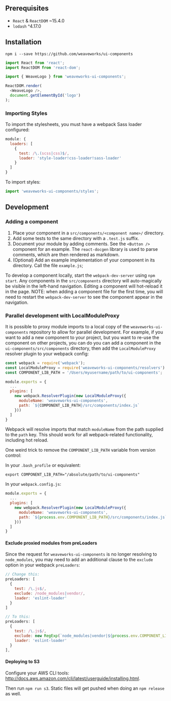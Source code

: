 ## Prerequisites
* `React` & `ReactDOM` ~15.4.0
* `lodash` ^4.17.0

## Installation
`npm i --save https://github.com/weaveworks/ui-components`

```javascript
import React from 'react';
import ReactDOM from 'react-dom';

import { WeaveLogo } from 'weaveworks-ui-components';

ReactDOM.render(
  <WeaveLogo />,
  document.getElementById('logo')
);
```

### Importing Styles
To import the stylesheets, you must have a webpack Sass loader configured:
```javascript
module: {
  loaders: [
    {
      test: /\.(scss|css)$/,
      loader: 'style-loader!css-loader!sass-loader'
    }
  ]
}
```

To import styles:
```javascript
import 'weaveworks-ui-components/styles';
```
## Development
### Adding a component

1. Place your component in a `src/components/<component name>/` directory.
2. Add some tests to the same directory with a `.test.js` suffix.
3. Document your module by adding comments. See the `<Button />` component for an example. The `react-docgen` library is used to parse comments, which are then rendered as markdown.
4. (Optional) Add an example implementation of your component in its directory. Call the file `example.js`;

To develop a component locally, start the `webpack-dev-server` using `npm start`. Any components in the `src/components` directory will auto-magically be visible in the left-hand navigation. Editing a component will hot-reload it in the page. NOTE: when adding a component file for the first time, you will need to restart the `webpack-dev-server` to see the component appear in the navigation.

### Parallel development with LocalModuleProxy
It is possible to proxy module imports to a local copy of the `weaveworks-ui-components` repository to allow for parallel development. For example, if you want to add a new component to your project, but you want to re-use the component on other projects, you can do you can add a component in the `ui-components/src/components` directory, then add the `LocalModuleProxy` resolver plugin to your webpack config:

```javascript
const webpack = require('webpack');
const LocalModuleProxy = require('weaveworks-ui-components/resolvers').LocalModuleProxy;
const COMPONENT_LIB_PATH = '/Users/myusername/path/to/ui-components';

module.exports = {
  ...
  plugins: [
    new webpack.ResolverPlugin(new LocalModuleProxy({
      moduleName: 'weaveworks-ui-components',
      path: `${COMPONENT_LIB_PATH}/src/components/index.js`
    }))
  ]
}
```

Webpack will resolve imports that match `moduleName` from the path supplied to the `path` key. This should work for all webpack-related functionality, including hot reload.

One weird trick to remove the `COMPONENT_LIB_PATH` variable from version control:

In your `.bash_profile` or equivalent:
```
export COMPONENT_LIB_PATH="/absolute/path/to/ui-components"
```
In your `webpack.config.js`:
```javascript
module.exports = {
  ...
  plugins: [
    new webpack.ResolverPlugin(new LocalModuleProxy({
      moduleName: 'weaveworks-ui-components',
      path: `${process.env.COMPONENT_LIB_PATH}/src/components/index.js`
    }))
  ]
}
```

#### Exclude proxied modules from preLoaders
Since the request for `weaveworks-ui-components` is no longer resolving to `node_modules`, you may need to add an additional clause to the `exclude` option in your webpack `preLoaders`:
```javascript
// Change this:
preLoaders: [
  {
    test: /\.js$/,
    exclude: /node_modules|vendor/,
    loader: 'eslint-loader'
  }
]

// To this:
preLoaders: [
  {
    test: /\.js$/,
    exclude: new RegExp(`node_modules|vendor|${process.env.COMPONENT_LIB_PATH}`),
    loader: 'eslint-loader'
  }
],
```

#### Deploying to S3
Configure your AWS CLI tools: http://docs.aws.amazon.com/cli/latest/userguide/installing.html.

Then run `npm run s3`. Static files will get pushed when doing an `npm release` as well.
